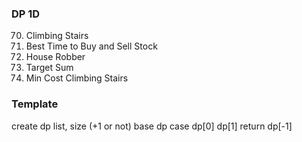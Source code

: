### DP 1D
70. Climbing Stairs
121. Best Time to Buy and Sell Stock
198. House Robber
494. Target Sum
746. Min Cost Climbing Stairs


### Template
create dp list, size (+1 or not)
base dp case dp[0] dp[1]
return dp[-1]